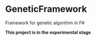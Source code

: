 # GeneticFramework
Framework for genetic algorithm in F#

**This project is in the experimental stage**






